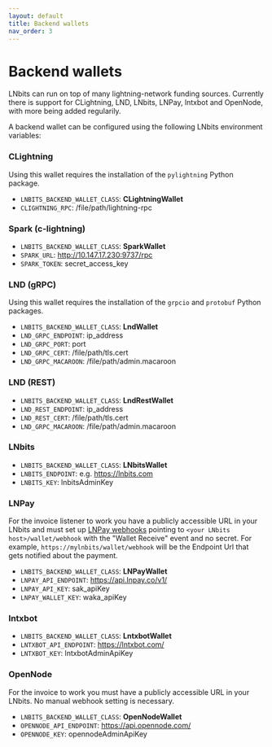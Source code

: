 ```yaml
---
layout: default
title: Backend wallets
nav_order: 3
---
```



Backend wallets
===============

LNbits can run on top of many lightning-network funding sources. Currently there is support for
CLightning, LND, LNbits, LNPay, lntxbot and OpenNode, with more being added regularily.

A backend wallet can be configured using the following LNbits environment variables:


### CLightning

Using this wallet requires the installation of the `pylightning` Python package.

- `LNBITS_BACKEND_WALLET_CLASS`: **CLightningWallet**
- `CLIGHTNING_RPC`: /file/path/lightning-rpc

### Spark (c-lightning)

- `LNBITS_BACKEND_WALLET_CLASS`: **SparkWallet**
- `SPARK_URL`: http://10.147.17.230:9737/rpc
- `SPARK_TOKEN`: secret_access_key

### LND (gRPC)

Using this wallet requires the installation of the `grpcio` and `protobuf` Python packages.

- `LNBITS_BACKEND_WALLET_CLASS`: **LndWallet**
- `LND_GRPC_ENDPOINT`: ip_address
- `LND_GRPC_PORT`: port
- `LND_GRPC_CERT`: /file/path/tls.cert
- `LND_GRPC_MACAROON`: /file/path/admin.macaroon


### LND (REST)

- `LNBITS_BACKEND_WALLET_CLASS`: **LndRestWallet**
- `LND_REST_ENDPOINT`: ip_address
- `LND_REST_CERT`: /file/path/tls.cert
- `LND_GRPC_MACAROON`: /file/path/admin.macaroon


### LNbits

- `LNBITS_BACKEND_WALLET_CLASS`: **LNbitsWallet**
- `LNBITS_ENDPOINT`: e.g. https://lnbits.com
- `LNBITS_KEY`: lnbitsAdminKey

### LNPay

For the invoice listener to work you have a publicly accessible URL in your LNbits and must set up [LNPay webhooks](https://dashboard.lnpay.co/webhook/) pointing to `<your LNbits host>/wallet/webhook` with the "Wallet Receive" event and no secret. For example, `https://mylnbits/wallet/webhook` will be the Endpoint Url that gets notified about the payment. 

- `LNBITS_BACKEND_WALLET_CLASS`: **LNPayWallet**
- `LNPAY_API_ENDPOINT`: https://api.lnpay.co/v1/
- `LNPAY_API_KEY`: sak_apiKey
- `LNPAY_WALLET_KEY`: waka_apiKey


### lntxbot

- `LNBITS_BACKEND_WALLET_CLASS`: **LntxbotWallet**
- `LNTXBOT_API_ENDPOINT`: https://lntxbot.com/
- `LNTXBOT_KEY`: lntxbotAdminApiKey


### OpenNode

For the invoice to work you must have a publicly accessible URL in your LNbits. No manual webhook setting is necessary.

- `LNBITS_BACKEND_WALLET_CLASS`: **OpenNodeWallet**
- `OPENNODE_API_ENDPOINT`: https://api.opennode.com/
- `OPENNODE_KEY`: opennodeAdminApiKey
